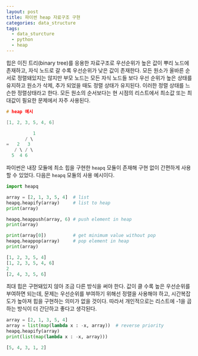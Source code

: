 ```yaml
---
layout: post
title: 파이썬 heap 자료구조 구현
categories: data_structure
tags:
  - data_sturcture
  - python
  - heap
---
```


힙은 이진 트리(binary tree)를 응용한 자료구조로 우선순위가 높은 값이 뿌리 노드에 존재하고, 자식 노드로 갈 수록 우선순위가 낮은 값이 존재한다. 모든 원소가 올바른 순서로 정렬돼있지는 않지만 부모 노드는 모든 자식 노드들 보다 우선 순위가 높은 상태를 유지하고 원소가 삭제, 추가 되었을 때도 정렬 상태가 유지된다. 이러한 정렬 상태를 느슨한 정렬상태라고 한다. 모든 원소의 순서보다는 현 시점의 리스트에서 최소값 또는 최대값이 필요한 문제에서 자주 사용된다.

```c
# heap 예시

[1, 2, 3, 5, 4, 6]

		  1
	   / \
=   2   3
   / \ / \
  5  4 6
```

파이썬은 내장 모듈에 최소 힙을 구현한 `heapq` 모듈이 존재해 구현 없이 간편하게 사용할 수 있었다. 다음은 `heapq` 모듈의 사용 예시이다.

```python
import heapq

array = [2, 1, 3, 5, 4]  # list
heapq.heapify(array)     # list to heap
print(array)

heapq.heappush(array, 6) # push element in heap
print(array)

print(array[0])          # get minimum value without pop    
heapq.heappop(array)     # pop element in heap
print(array)
```

```python
[1, 2, 3, 5, 4]
[1, 2, 3, 5, 4, 6]
2
[2, 4, 3, 5, 6]
```

최대 힙은 구현돼있지 않아 조금 다른 방식을 써야 한다. 값이 클 수록 높은 우선순위를 부여하면 되는데, 문제는 우선순위를 부여하기 위해선 정렬을 사용해야 하고, 시간복잡도가 높아져 힙을 구현하는 의미가 없을 것이다. 따라서 개인적으로는 리스트에 -1을 곱하는 방식이 더 간단하고 좋다고 생각된다.

```python
array = [2, 1, 3, 5, 4]
array = list(map(lambda x : -x, array))  # reverse priority
heapq.heapify(array)
print(list(map(lambda x : -x, array)))
```

```python
[5, 4, 3, 1, 2]
```
